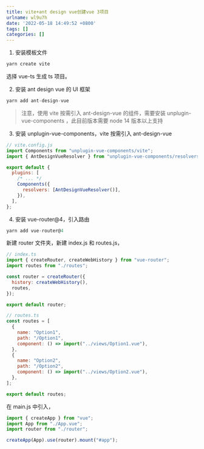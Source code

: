 ```yaml
---
title: vite+ant design vue创建vue 3项目
urlname: wl9u7h
date: '2022-05-18 14:49:52 +0800'
tags: []
categories: []
---
```


1. 安装模板文件

```javascript
yarn create vite
```

选择 vue-ts 生成 ts 项目。

2. 安装 ant design vue 的 UI 框架

```javascript
yarn add ant-design-vue
```

> 注意，使用 vite 按需引入 ant-design-vue 的组件，需要安装 unplugin-vue-components ，此目前版本需要 node 14 版本以上支持

3. 安装 unplugin-vue-components，vite 按需引入 ant-design-vue

```javascript
// vite.config.js
import Components from "unplugin-vue-components/vite";
import { AntDesignVueResolver } from "unplugin-vue-components/resolvers";

export default {
  plugins: [
    /* ... */
    Components({
      resolvers: [AntDesignVueResolver()],
    }),
  ],
};
```

4. 安装 vue-router@4，引入路由

```javascript
yarn add vue-router@4
```

新建 router 文件夹，新建 index.js 和 routes.js，

```javascript
// index.ts
import { createRouter, createWebHistory } from "vue-router";
import routes from "./routes";

const router = createRouter({
  history: createWebHistory(),
  routes,
});

export default router;
```

```javascript
// routes.ts
const routes = [
  {
    name: "Option1",
    path: "/Option1",
    component: () => import("../views/Option1.vue"),
  },
  {
    name: "Option2",
    path: "/Option2",
    component: () => import("../views/Option2.vue"),
  },
];

export default routes;
```

在 main.js 中引入，

```javascript
import { createApp } from "vue";
import App from "./App.vue";
import router from "./router";

createApp(App).use(router).mount("#app");
```
